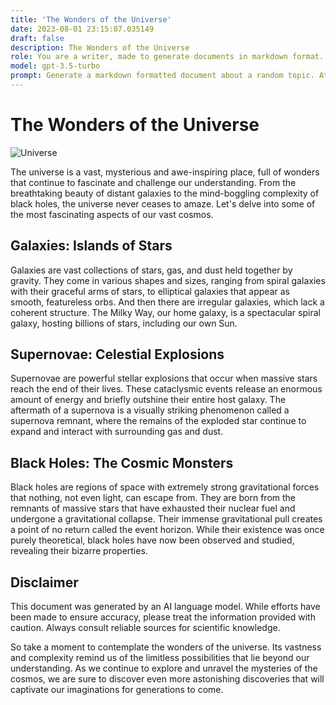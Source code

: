 ```yaml
---
title: 'The Wonders of the Universe'
date: 2023-08-01 23:15:07.035149
draft: false
description: The Wonders of the Universe
role: You are a writer, made to generate documents in markdown format. It is very important that all of the documents you generate are in valid markdown format.
model: gpt-3.5-turbo
prompt: Generate a markdown formatted document about a random topic. At the bottom, include a disclaimer explaining that the document was generated by you. The first line of the document should be the title. Make sure that the entire document is in proper markdown format, using a mix of various tags to make the document visually appealing.
---
```


# The Wonders of the Universe

![Universe](https://images.unsplash.com/photo-1481891229827-3041b7040423?ixlib=rb-1.2.1&auto=format&fit=crop&w=1050&q=80)

The universe is a vast, mysterious and awe-inspiring place, full of wonders that continue to fascinate and challenge our understanding. From the breathtaking beauty of distant galaxies to the mind-boggling complexity of black holes, the universe never ceases to amaze. Let's delve into some of the most fascinating aspects of our vast cosmos.

## Galaxies: Islands of Stars

Galaxies are vast collections of stars, gas, and dust held together by gravity. They come in various shapes and sizes, ranging from spiral galaxies with their graceful arms of stars, to elliptical galaxies that appear as smooth, featureless orbs. And then there are irregular galaxies, which lack a coherent structure. The Milky Way, our home galaxy, is a spectacular spiral galaxy, hosting billions of stars, including our own Sun.

## Supernovae: Celestial Explosions

Supernovae are powerful stellar explosions that occur when massive stars reach the end of their lives. These cataclysmic events release an enormous amount of energy and briefly outshine their entire host galaxy. The aftermath of a supernova is a visually striking phenomenon called a supernova remnant, where the remains of the exploded star continue to expand and interact with surrounding gas and dust.

## Black Holes: The Cosmic Monsters

Black holes are regions of space with extremely strong gravitational forces that nothing, not even light, can escape from. They are born from the remnants of massive stars that have exhausted their nuclear fuel and undergone a gravitational collapse. Their immense gravitational pull creates a point of no return called the event horizon. While their existence was once purely theoretical, black holes have now been observed and studied, revealing their bizarre properties.

## Disclaimer

This document was generated by an AI language model. While efforts have been made to ensure accuracy, please treat the information provided with caution. Always consult reliable sources for scientific knowledge.

So take a moment to contemplate the wonders of the universe. Its vastness and complexity remind us of the limitless possibilities that lie beyond our understanding. As we continue to explore and unravel the mysteries of the cosmos, we are sure to discover even more astonishing discoveries that will captivate our imaginations for generations to come.
